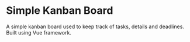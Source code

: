 # Simple Kanban Board

A simple kanban board used to keep track of tasks, details and deadlines. Built using Vue framework.
